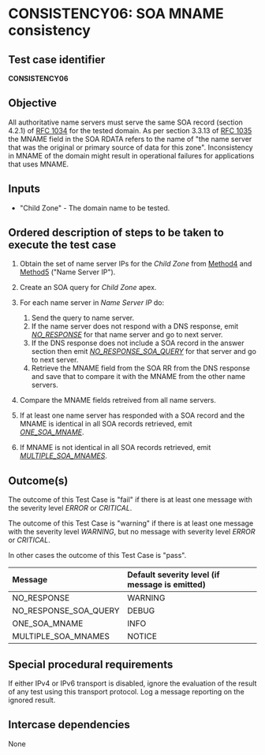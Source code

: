 # CONSISTENCY06: SOA MNAME consistency

## Test case identifier

**CONSISTENCY06**

## Objective

All authoritative name servers must serve the same SOA record (section
4.2.1) of [RFC 1034] for the tested domain. As per section 3.3.13 of 
[RFC 1035] the MNAME field in the SOA RDATA refers to the name of 
"the name server that was the original or primary source of data 
for this zone". Inconsistency in MNAME of the domain might result in 
operational failures for applications that uses MNAME.

## Inputs

* "Child Zone" - The domain name to be tested.

## Ordered description of steps to be taken to execute the test case

 1. Obtain the set of name server IPs for the *Child Zone* from [Method4] 
    and [Method5] ("Name Server IP").

 2. Create an SOA query for *Child Zone* apex.

 3. For each name server in *Name Server IP* do:

    1. Send the query to name server.
    2. If the name server does not respond with a DNS response, 
       emit *[NO_RESPONSE]* for that name server and go to next server.
    3. If the DNS response does not include a SOA record in the answer 
       section then emit *[NO_RESPONSE_SOA_QUERY]* for that server and go 
       to next server.
    4. Retrieve the MNAME field from the SOA RR from the DNS response
       and save that to compare it with the MNAME from the other name
       servers.

 5. Compare the MNAME fields retreived from all name servers.

 4. If at least one name server has responded with a SOA record and the 
    MNAME is identical in all SOA records retrieved, emit *[ONE_SOA_MNAME]*.

 5. If MNAME is not identical in all SOA records retrieved, emit 
    *[MULTIPLE_SOA_MNAMES]*.

## Outcome(s)

The outcome of this Test Case is "fail" if there is at least one message
with the severity level *ERROR* or *CRITICAL*.

The outcome of this Test Case is "warning" if there is at least one message
with the severity level *WARNING*, but no message with severity level
*ERROR* or *CRITICAL*.

In other cases the outcome of this Test Case is "pass".

Message                       | Default severity level (if message is emitted)
:-----------------------------|:-----------------------------------
NO_RESPONSE                   | WARNING
NO_RESPONSE_SOA_QUERY         | DEBUG
ONE_SOA_MNAME                 | INFO
MULTIPLE_SOA_MNAMES           | NOTICE


## Special procedural requirements	

If either IPv4 or IPv6 transport is disabled, ignore the evaluation of the
result of any test using this transport protocol. Log a message reporting
on the ignored result.

## Intercase dependencies

None


[RFC 1034]: https://tools.ietf.org/html/rfc1035

[RFC 1035]: https://tools.ietf.org/html/rfc1035

[Method4]: ../Methods.md#method-4-obtain-glue-address-records-from-parent

[Method5]: ../Methods.md#method-5-obtain-the-name-server-address-records-from-child

[NO_RESPONSE]: #outcomes

[NO_RESPONSE_SOA_QUERY]: #outcomes

[ONE_SOA_MNAME]: #outcomes

[MULTIPLE_SOA_MNAMES]: #outcomes

